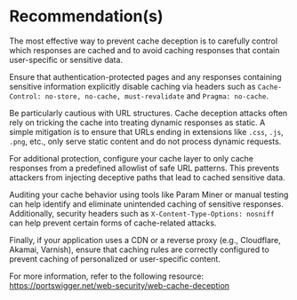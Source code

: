 # Recommendation(s)

The most effective way to prevent cache deception is to carefully control which responses are cached and to avoid caching responses that contain user-specific or sensitive data.

Ensure that authentication-protected pages and any responses containing sensitive information explicitly disable caching via headers such as `Cache-Control: no-store, no-cache, must-revalidate` and `Pragma: no-cache`.

Be particularly cautious with URL structures. Cache deception attacks often rely on tricking the cache into treating dynamic responses as static. A simple mitigation is to ensure that URLs ending in extensions like `.css`, `.js`, `.png`, etc., only serve static content and do not process dynamic requests.

For additional protection, configure your cache layer to only cache responses from a predefined allowlist of safe URL patterns. This prevents attackers from injecting deceptive paths that lead to cached sensitive data.

Auditing your cache behavior using tools like Param Miner or manual testing can help identify and eliminate unintended caching of sensitive responses. Additionally, security headers such as `X-Content-Type-Options: nosniff` can help prevent certain forms of cache-related attacks.

Finally, if your application uses a CDN or a reverse proxy (e.g., Cloudflare, Akamai, Varnish), ensure that caching rules are correctly configured to prevent caching of personalized or user-specific content.

For more information, refer to the following resource:
<https://portswigger.net/web-security/web-cache-deception>
